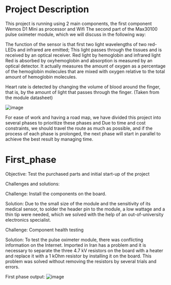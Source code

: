 # Project Description

This project is running using 2 main components, the first component Wemos D1 Mini as processor and Wifi The second part of the Max30100 pulse oximeter module, which we will discuss in the following way:

The function of the sensor is that first two light wavelengths of two red-LEDs and infrared are emitted; This light passes through the tissues and is received by an optical receiver. Red light by hemoglobin and infrared light Red is absorbed by oxyhemoglobin and absorption is measured by an optical detector. It actually measures the amount of oxygen as a percentage of the hemoglobin molecules that are mixed with oxygen relative to the total amount of hemoglobin molecules.

Heart rate is detected by changing the volume of blood around the finger, that is, by the amount of light that passes through the finger. (Taken from the module datasheet)

![image](https://user-images.githubusercontent.com/98252080/160624639-627fe14f-5e19-4d22-a679-cf80783f7041.png)

For ease of work and having a road map, we have divided this project into several phases to prioritize these phases and Due to time and cost constraints, we should travel the route as much as possible, and if the process of each phase is prolonged, the next phase will start in parallel to achieve the best result by managing time.

# First_phase
Objective: 
Test the purchased parts and initial start-up of the project

Challenges and solutions:

Challenge: Install the components on the board.

Solution: 
Due to the small size of the module and the sensitivity of its medical sensor, to solder the header pin to the module, a low wattage and a thin tip were needed, which we solved with the help of an out-of-university electronics specialist.

Challenge: Component health testing

Solution: To test the pulse oximeter module, there was conflicting information on the Internet. Imported in Iran has a problem and it is necessary to separate the three 4.7 kV resistors on the board with a heater and replace it with a 1 kOhm resistor by installing it on the board. This problem was solved without removing the resistors by several trials and errors.

First phase output:
![image](https://user-images.githubusercontent.com/98252080/160626429-4c2f7aa0-789f-4945-a16a-e286aff19fb8.png)
